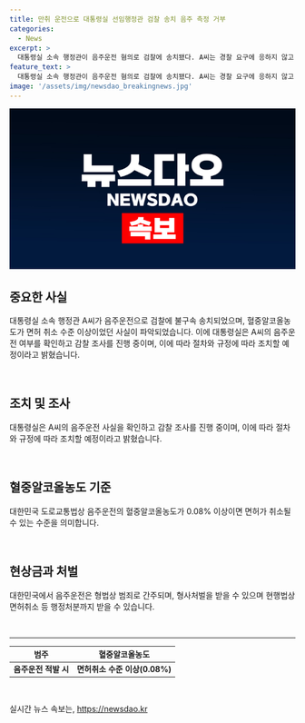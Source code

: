 ```yaml
---
title: 만취 운전으로 대통령실 선임행정관 검찰 송치 음주 측정 거부
categories:
  - News
excerpt: >
  대통령실 소속 행정관이 음주운전 혐의로 검찰에 송치됐다. A씨는 경찰 요구에 응하지 않고 채혈 결과 면허 취소 수준의 혈중알코올농도였으며, 혐의를 부인하고 있다. 대통령실은 사실 확인과 감찰 조사를 진행 중이며, 이에 따라 절차와 규정에 따른 조치를 취할 예정이라 밝혔다.
feature_text: >
  대통령실 소속 행정관이 음주운전 혐의로 검찰에 송치됐다. A씨는 경찰 요구에 응하지 않고 채혈 결과 면허 취소 수준의 혈중알코올농도였으며, 혐의를 부인하고 있다. 대통령실은 사실 확인과 감찰 조사를 진행 중이며, 이에 따라 절차와 규정에 따른 조치를 취할 예정이라 밝혔다.
image: '/assets/img/newsdao_breakingnews.jpg'
---
```


<p><img src="/assets/img/newsdao_breakingnews.jpg" alt="koreaapp 속보" /></p>

<h2 data-ke-size="size26">중요한 사실</h2>

<p data-ke-size="size16">대통령실 소속 행정관 A씨가 음주운전으로 검찰에 불구속 송치되었으며, 혈중알코올농도가 면허 취소 수준 이상이었던 사실이 파악되었습니다. 이에 대통령실은 A씨의 음주운전 여부를 확인하고 감찰 조사를 진행 중이며, 이에 따라 절차와 규정에 따라 조치할 예정이라고 밝혔습니다.</p>

<p>​</p>

<h2 data-ke-size="size26">조치 및 조사</h2>

<p data-ke-size="size16">대통령실은 A씨의 음주운전 사실을 확인하고 감찰 조사를 진행 중이며, 이에 따라 절차와 규정에 따라 조치할 예정이라고 밝혔습니다.</p>

<p>​</p>

<h2 data-ke-size="size26">혈중알코올농도 기준</h2>

<p data-ke-size="size16">대한민국 도로교통법상 음주운전의 혈중알코올농도가 0.08% 이상이면 면허가 취소될 수 있는 수준을 의미합니다.</p>

<p>​</p>

<h2 data-ke-size="size26">현상금과 처벌</h2>

<p data-ke-size="size16">대한민국에서 음주운전은 형법상 범죄로 간주되며, 형사처벌을 받을 수 있으며 현행법상 면허취소 등 행정처분까지 받을 수 있습니다.</p>

<p>​
<hr></p>

<table>
    <thead>
        <tr>
            <th><b>범주</b></th>
            <th><b>혈중알코올농도</b></th>
        </tr>
    </thead>
    <tbody>
        <tr>
            <td style="text-align: center; height: 17px;"><b>음주운전 적발 시</b></td>
            <td style="text-align: center; height: 17px;"><b>면허취소 수준 이상(0.08%)</b></td>
        </tr>
    </tbody>
</table>

<p data-ke-size="size16">&nbsp;</p>
실시간 뉴스 속보는, <a href="https://newsdao.kr" rel="dofollow">https://newsdao.kr</a>


